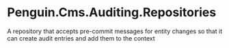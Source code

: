 # Penguin.Cms.Auditing.Repositories
A repository that accepts pre-commit messages for entity changes so that it can create audit entries and add them to the context
